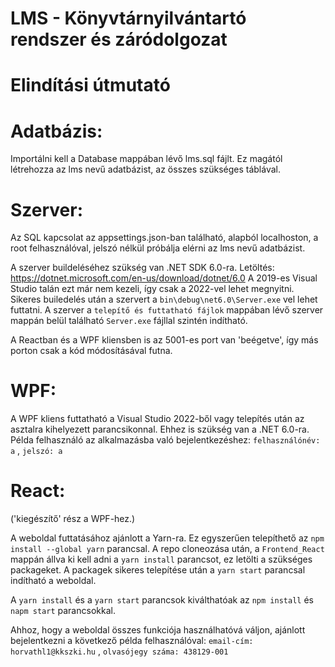 # LMS - Könyvtárnyilvántartó rendszer és záródolgozat

# Elindítási útmutató 

# Adatbázis:
Importálni kell a Database mappában lévő lms.sql fájlt. 
Ez magától létrehozza az lms nevű adatbázist, az összes szükséges táblával.

# Szerver:
Az SQL kapcsolat az appsettings.json-ban található, alapból localhoston, a root felhasználóval, 
jelszó nélkül próbálja elérni az lms nevű adatbázist.


A szerver buildeléséhez szükség van .NET SDK 6.0-ra. Letöltés: https://dotnet.microsoft.com/en-us/download/dotnet/6.0
A 2019-es Visual Studio talán ezt már nem kezeli, így csak a 2022-vel lehet megnyitni.
Sikeres builedelés után a szervert a ```bin\debug\net6.0\Server.exe``` vel lehet futtatni.
A szerver a ```telepítő és futtatható fájlok``` mappában lévő szerver mappán belül található ```Server.exe``` fájllal szintén indítható.

A Reactban és a WPF  kliensben is az 5001-es port van 'beégetve', így más porton csak a kód módosításával futna.


# WPF:
A WPF kliens futtatható a Visual Studio 2022-ből vagy telepítés után az asztalra kihelyezett parancsikonnal.
Ehhez is szükség van a .NET 6.0-ra.
Példa felhasználó az alkalmazásba való bejelentkezéshez:  ```felhasználónév: a``` , ```jelszó: a```

# React:
('kiegészítő' rész a WPF-hez.)

A weboldal futtatásához ajánlott a Yarn-ra. Ez egyszerűen telepíthető az ```npm install --global yarn``` parancsal.
A repo cloneozása után, a ```Frontend_React``` mappán állva ki kell adni a ```yarn install``` parancsot, 
ez letölti a szükséges packageket. A packagek sikeres telepítése után a ```yarn start``` parancsal indítható a weboldal.

A ```yarn install``` és a ```yarn start``` parancsok kiválthatóak az ```npm install``` és ```napm start``` parancsokkal.

Ahhoz, hogy a weboldal összes funkciója használhatóvá váljon, ajánlott bejelentkezni a következő példa felhasználóval: ```email-cím: horvathl1@kkszki.hu``` , ```olvasójegy száma: 438129-001```
